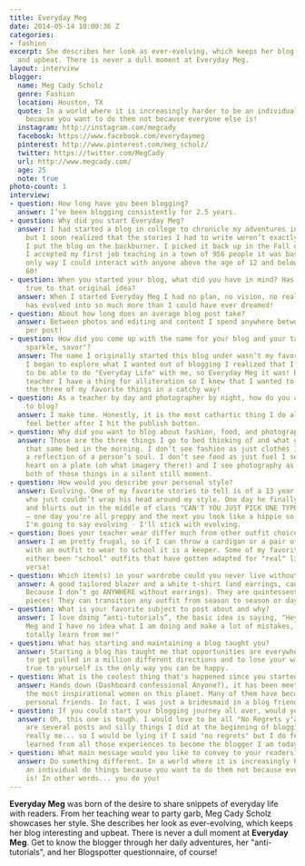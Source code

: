 ```yaml
---
title: Everyday Meg
date: 2014-05-14 10:00:36 Z
categories:
- fashion
excerpt: She describes her look as ever-evolving, which keeps her blog interesting
  and upbeat. There is never a dull moment at Everyday Meg.
layout: interview
blogger:
  name: Meg Cady Scholz
  genre: Fashion
  location: Houston, TX
  quote: In a world where it is increasingly harder to be an individual do things
    because you want to do them not because everyone else is!
  instagram: http://instagram.com/megcady
  facebook: https://www.facebook.com/everydaymeg
  pinterest: http://www.pinterest.com/meg_scholz/
  twitter: https://twitter.com/MegCady
  url: http://www.megcady.com/
  age: 25
  note: true
photo-count: 1
interview:
- question: How long have you been blogging?
  answer: I’ve been blogging consistently for 2.5 years.
- question: Why did you start Everyday Meg?
  answer: I had started a blog in college to chronicle my adventures in student teaching,
    but I soon realized that the stories I had to write weren’t exactly Internet appropriate
    I put the blog on the backburner. I picked it back up in the Fall of 2010 when
    I accepted my first job teaching in a town of 956 people it was basically the
    only way I could interact with anyone above the age of 12 and below the age of
    60!
- question: When you started your blog, what did you have in mind? Has it stayed pretty
    true to that original idea?
  answer: When I started Everyday Meg I had no plan, no vision, no real purpose. It
    has evolved into so much more than I could have ever dreamed!
- question: About how long does an average blog post take?
  answer: Between photos and editing and content I spend anywhere between 1.5-2 hours
    per post!
- question: How did you come up with the name for your blog and your tagline "snap,
    sparkle, savor"?
  answer: The name I originally started this blog under wasn’t my favorite and as
    I began to explore what I wanted out of blogging I realized that I wanted people
    to be able to do "Everyday Life" with me, so Everyday Meg it was! Being an English
    teacher I have a thing for alliteration so I knew that I wanted to incorporate
    the three of my favorite things in a catchy way!
- question: As a teacher by day and photographer by night, how do you also find time
    to blog?
  answer: I make time. Honestly, it is the most cathartic thing I do all day. I ALWAYS
    feel better after I hit the publish button.
- question: Why did you want to blog about fashion, food, and photography?
  answer: Those are the three things I go to bed thinking of and what get me out of
    that same bed in the morning. I don’t see fashion as just clothes I see it as
    a reflection of a person’s soul. I don’t see food as just fuel I see it as a person’s
    heart on a plate (oh what imagery there!) and I see photography as a way to capture
    both of those things in a silent still moment.
- question: How would you describe your personal style?
  answer: Evolving. One of my favorite stories to tell is of a 13 year old male student
    who just couldn’t wrap his head around my style. One day he finally had had it
    and blurts out in the middle of class "CAN'T YOU JUST PICK ONE TYPE OF STYLE PLEASE
    — one day you're all preppy and the next you look like a hippie so weird." So
    I'm going to say evolving - I'll stick with evolving.
- question: Does your teacher wear differ much from other outfit choices?
  answer: I am pretty frugal, so if I can throw a cardigan or a pair of tights on
    with an outfit to wear to school it is a keeper. Some of my favorite outfits have
    either been "school" outfits that have gotten adapted for "real" life or vice
    versa!
- question: Which item(s) in your wardrobe could you never live without?
  answer: A good tailored blazer and a white t-shirt (and earrings, can I add jewelry?
    Because I don’t go ANYWHERE without earrings). They are quintessential transition
    pieces! They can transition any outfit from season to season or day to night!
- question: What is your favorite subject to post about and why?
  answer: I love doing “anti-tutorials”, the basic idea is saying, "Hey ya'll, I'm
    Meg and I have no idea what I am doing and make a lot of mistakes, but you can
    totally learn from me!"
- question: What has starting and maintaining a blog taught you?
  answer: Starting a blog has taught me that opportunities are everywhere. It is easy
    to get pulled in a million different directions and to lose your way but staying
    true to yourself is the only way you can be happy.
- question: What is the coolest thing that's happened since you started?
  answer: Hands down (Dashboard confessional Anyone?), it has been meeting some of
    the most inspirational women on this planet. Many of them have become my close
    personal friends. In fact, I was just a bridesmaid in a blog friends wedding.
- question: If you could start your blogging journey all over, would you change anything?
  answer: Oh, this one is tough. I would love to be all "No Regrets y'all" but there
    are several posts and silly things I did at the beginning of blogging that weren't
    really me... so I would be lying if I said "no regrets" but I do feel like I have
    learned from all those experiences to become the blogger I am today.
- question: What main message would you like to convey to your readers?
  answer: Do something different. In a world where it is increasingly harder to be
    an individual do things because you want to do them not because everyone else
    is! In other words... you do you!
---
```


**Everyday Meg** was born of the desire to share snippets of everyday life with readers. From her teaching wear to party garb, Meg Cady Scholz showcases her style. She describes her look as ever-evolving, which keeps her blog interesting and upbeat. There is never a dull moment at **Everyday Meg**. Get to know the blogger through her daily adventures, her "anti-tutorials", and her Blogspotter questionnaire, of course!